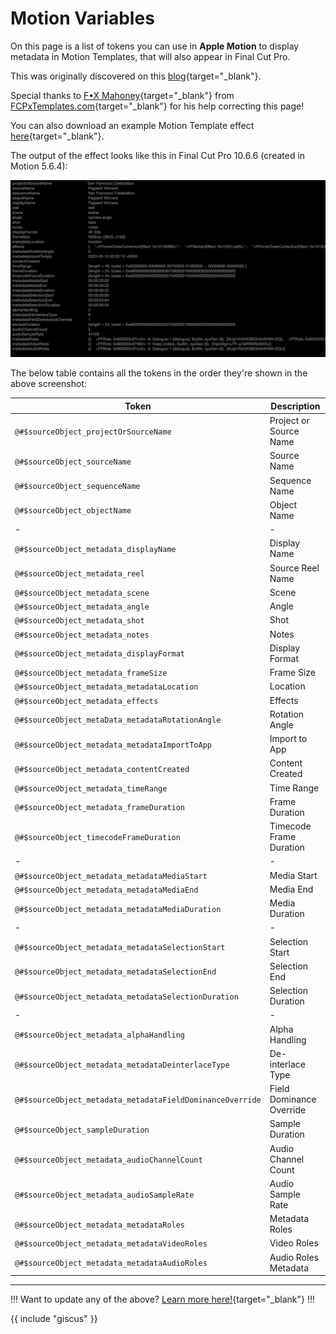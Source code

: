 # Motion Variables

On this page is a list of tokens you can use in **Apple Motion** to display metadata in Motion Templates, that will also appear in Final Cut Pro.

This was originally discovered on this [blog](https://web.archive.org/web/20180325233958/yuri.kiev.ua/2017/02/fcpx_autotitles/){target="_blank"}.

Special thanks to [F•X Mahoney](https://twitter.com/sightcreations){target="_blank"} from [FCPxTemplates.com](https://fcpxtemplates.com){target="_blank"} for his help correcting this page!

You can also download an example Motion Template effect [here](https://github.com/CommandPost/FCPCafe/raw/main/downloads/clip-info.zip){target="_blank"}.

The output of the effect looks like this in Final Cut Pro 10.6.6 (created in Motion 5.6.4):

![Motion Variables](../static/motion-example.jpg)

The below table contains all the tokens in the order they're shown in the above screenshot:

Token                                                       | Description
---                                                         | ---
`@#$sourceObject_projectOrSourceName`                       | Project or Source Name
`@#$sourceObject_sourceName`                                | Source Name
`@#$sourceObject_sequenceName`                              | Sequence Name
`@#$sourceObject_objectName`                                | Object Name
-                                                           | -
`@#$sourceObject_metadata_displayName`                      | Display Name
`@#$sourceObject_metadata_reel`                             | Source Reel Name
`@#$sourceObject_metadata_scene`                            | Scene
`@#$sourceObject_metadata_angle`                            | Angle
`@#$sourceObject_metadata_shot`                             | Shot
`@#$sourceObject_metadata_notes`                            | Notes
`@#$sourceObject_metadata_displayFormat`                    | Display Format
`@#$sourceObject_metadata_frameSize`                        | Frame Size
`@#$sourceObject_metadata_metadataLocation`                 | Location
`@#$sourceObject_metadata_effects`                          | Effects
`@#$sourceObject_metaData_metadataRotationAngle`            | Rotation Angle
`@#$sourceObject_metadata_metadataImportToApp`              | Import to App
`@#$sourceObject_metadata_contentCreated`                   | Content Created
`@#$sourceObject_metadata_timeRange`                        | Time Range
`@#$sourceObject_metadata_frameDuration`                    | Frame Duration
`@#$sourceObject_timecodeFrameDuration`                     | Timecode Frame Duration
-                                                           | -
`@#$sourceObject_metadata_metadataMediaStart`               | Media Start
`@#$sourceObject_metadata_metadataMediaEnd`                 | Media End
`@#$sourceObject_metadata_metadataMediaDuration`            | Media Duration
-                                                           | -
`@#$sourceObject_metadata_metadataSelectionStart`           | Selection Start
`@#$sourceObject_metadata_metadataSelectionEnd`             | Selection End
`@#$sourceObject_metadata_metadataSelectionDuration`        | Selection Duration
-                                                           | -
`@#$sourceObject_metadata_alphaHandling`                    | Alpha Handling
`@#$sourceObject_metadata_metadataDeinterlaceType`          | De-interlace Type
`@#$sourceObject_metadata_metadataFieldDominanceOverride`   | Field Dominance Override
`@#$sourceObject_sampleDuration`                            | Sample Duration
`@#$sourceObject_metadata_audioChannelCount`                | Audio Channel Count
`@#$sourceObject_metadata_audioSampleRate`                  | Audio Sample Rate
`@#$sourceObject_metadata_metadataRoles`                    | Metadata Roles
`@#$sourceObject_metadata_metadataVideoRoles`               | Video Roles
`@#$sourceObject_metadata_metadataAudioRoles`               | Audio Roles Metadata

---

!!!
Want to update any of the above? [Learn more here!](https://fcp.cafe/contribute/){target="_blank"}
!!!

{{ include "giscus" }}